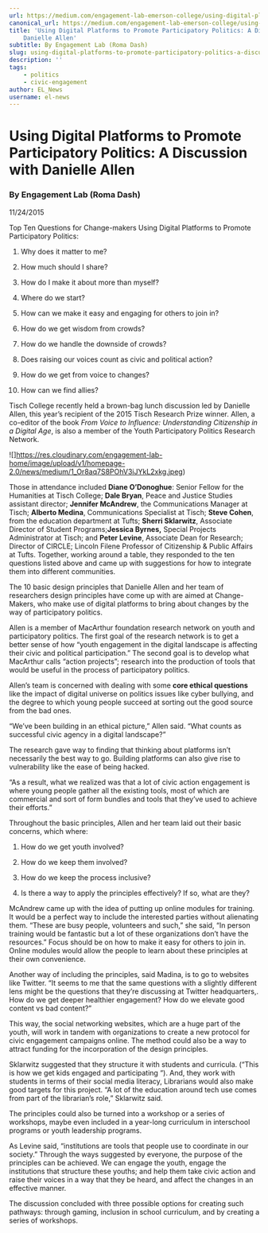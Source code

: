 ```yaml
---
url: https://medium.com/engagement-lab-emerson-college/using-digital-platforms-to-promote-participatory-politics-a-discussion-with-danielle-allen-e3a323179455
canonical_url: https://medium.com/engagement-lab-emerson-college/using-digital-platforms-to-promote-participatory-politics-a-discussion-with-danielle-allen-e3a323179455
title: 'Using Digital Platforms to Promote Participatory Politics: A Discussion with
    Danielle Allen'
subtitle: By Engagement Lab (Roma Dash)
slug: using-digital-platforms-to-promote-participatory-politics-a-discussion-with-danielle-allen
description: ''
tags:
    - politics
    - civic-engagement
author: EL_News
username: el-news
---
```


# Using Digital Platforms to Promote Participatory Politics: A Discussion with Danielle Allen

### By Engagement Lab (Roma Dash)

11/24/2015

Top Ten Questions for Change-makers Using Digital Platforms to Promote Participatory Politics:

1. Why does it matter to me?

1. How much should I share?

1. How do I make it about more than myself?

1. Where do we start?

1. How can we make it easy and engaging for others to join in?

1. How do we get wisdom from crowds?

1. How do we handle the downside of crowds?

1. Does raising our voices count as civic and political action?

1. How do we get from voice to changes?

1. How can we find allies?

Tisch College recently held a brown-bag lunch discussion led by Danielle Allen, this year’s recipient of the 2015 Tisch Research Prize winner. Allen, a co-editor of the book _From Voice to Influence: Understanding Citizenship in a Digital Age_, is also a member of the Youth Participatory Politics Research Network.

![]https://res.cloudinary.com/engagement-lab-home/image/upload/v1/homepage-2.0/news/medium/1_Or8aq7S8POhV3iJYkL2xkg.jpeg)

Those in attendance included **Diane O’Donoghue**: Senior Fellow for the Humanities at Tisch College; **Dale Bryan**, Peace and Justice Studies assistant director; **Jennifer McAndrew**, the Communications Manager at Tisch; **Alberto Medina**, Communications Specialist at Tisch; **Steve Cohen**, from the education department at Tufts; **Sherri Sklarwitz**, Associate Director of Student Programs;**Jessica Byrnes,** Special Projects Administrator at Tisch; and **Peter Levine**, Associate Dean for Research; Director of CIRCLE; Lincoln Filene Professor of Citizenship & Public Affairs at Tufts. Together, working around a table, they responded to the ten questions listed above and came up with suggestions for how to integrate them into different communities.

The 10 basic design principles that Danielle Allen and her team of researchers design principles have come up with are aimed at Change-Makers, who make use of digital platforms to bring about changes by the way of participatory politics.

Allen is a member of MacArthur foundation research network on youth and participatory politics. The first goal of the research network is to get a better sense of how “youth engagement in the digital landscape is affecting their civic and political participation.” The second goal is to develop what MacArthur calls “action projects”; research into the production of tools that would be useful in the process of participatory politics.

Allen’s team is concerned with dealing with some **core ethical questions** like the impact of digital universe on politics issues like cyber bullying, and the degree to which young people succeed at sorting out the good source from the bad ones.

“We’ve been building in an ethical picture,” Allen said. “What counts as successful civic agency in a digital landscape?”

The research gave way to finding that thinking about platforms isn’t necessarily the best way to go. Building platforms can also give rise to vulnerability like the ease of being hacked.

“As a result, what we realized was that a lot of civic action engagement is where young people gather all the existing tools, most of which are commercial and sort of form bundles and tools that they’ve used to achieve their efforts.”

Throughout the basic principles, Allen and her team laid out their basic concerns, which where:

1. How do we get youth involved?

1. How do we keep them involved?

1. How do we keep the process inclusive?

1. Is there a way to apply the principles effectively? If so, what are they?

McAndrew came up with the idea of putting up online modules for training. It would be a perfect way to include the interested parties without alienating them. “These are busy people, volunteers and such,” she said, “In person training would be fantastic but a lot of these organizations don’t have the resources.” Focus should be on how to make it easy for others to join in. Online modules would allow the people to learn about these principles at their own convenience.

Another way of including the principles, said Madina, is to go to websites like Twitter. “It seems to me that the same questions with a slightly different lens might be the questions that they’re discussing at Twitter headquarters,. How do we get deeper healthier engagement? How do we elevate good content vs bad content?”

This way, the social networking websites, which are a huge part of the youth, will work in tandem with organizations to create a new protocol for civic engagement campaigns online. The method could also be a way to attract funding for the incorporation of the design principles.

Sklarwitz suggested that they structure it with students and curricula. (“This is how we get kids engaged and participating “). And, they work with students in terms of their social media literacy, Librarians would also make good targets for this project. “A lot of the education around tech use comes from part of the librarian’s role,” Sklarwitz said.

The principles could also be turned into a workshop or a series of workshops, maybe even included in a year-long curriculum in interschool programs or youth leadership programs.

As Levine said, “institutions are tools that people use to coordinate in our society.” Through the ways suggested by everyone, the purpose of the principles can be achieved. We can engage the youth, engage the institutions that structure these youths; and help them take civic action and raise their voices in a way that they be heard, and affect the changes in an effective manner.

The discussion concluded with three possible options for creating such pathways: through gaming, inclusion in school curriculum, and by creating a series of workshops.
